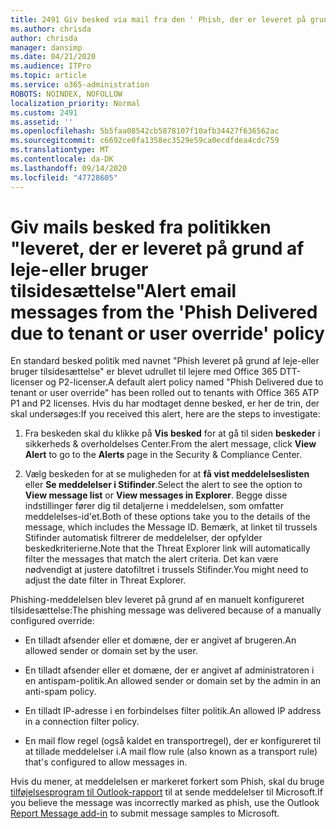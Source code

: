 ```yaml
---
title: 2491 Giv besked via mail fra den ' Phish, der er leveret på grund af politikken for lejer eller bruger tilsidesættelse "
ms.author: chrisda
author: chrisda
manager: dansimp
ms.date: 04/21/2020
ms.audience: ITPro
ms.topic: article
ms.service: o365-administration
ROBOTS: NOINDEX, NOFOLLOW
localization_priority: Normal
ms.custom: 2491
ms.assetid: ''
ms.openlocfilehash: 5b5faa08542cb5878107f10afb34427f636562ac
ms.sourcegitcommit: c6692ce0fa1358ec3529e59ca0ecdfdea4cdc759
ms.translationtype: MT
ms.contentlocale: da-DK
ms.lasthandoff: 09/14/2020
ms.locfileid: "47728605"
---
```

# <a name="alert-email-messages-from-the-phish-delivered-due-to-tenant-or-user-override-policy"></a><span data-ttu-id="92281-102">Giv mails besked fra politikken "leveret, der er leveret på grund af leje-eller bruger tilsidesættelse"</span><span class="sxs-lookup"><span data-stu-id="92281-102">Alert email messages from the 'Phish Delivered due to tenant or user override' policy</span></span>

<span data-ttu-id="92281-103">En standard besked politik med navnet "Phish leveret på grund af leje-eller bruger tilsidesættelse" er blevet udrullet til lejere med Office 365 DTT-licenser og P2-licenser.</span><span class="sxs-lookup"><span data-stu-id="92281-103">A default alert policy named "Phish Delivered due to tenant or user override" has been rolled out to tenants with Office 365 ATP P1 and P2 licenses.</span></span> <span data-ttu-id="92281-104">Hvis du har modtaget denne besked, er her de trin, der skal undersøges:</span><span class="sxs-lookup"><span data-stu-id="92281-104">If you received this alert, here are the steps to investigate:</span></span>

1. <span data-ttu-id="92281-105">Fra beskeden skal du klikke på **Vis besked** for at gå til siden **beskeder** i sikkerheds & overholdelses Center.</span><span class="sxs-lookup"><span data-stu-id="92281-105">From the alert message, click **View Alert** to go to the **Alerts** page in the Security & Compliance Center.</span></span>

2. <span data-ttu-id="92281-106">Vælg beskeden for at se muligheden for at **få vist meddelelseslisten** eller **Se meddelelser i Stifinder**.</span><span class="sxs-lookup"><span data-stu-id="92281-106">Select the alert to see the option to **View message list** or **View messages in Explorer**.</span></span> <span data-ttu-id="92281-107">Begge disse indstillinger fører dig til detaljerne i meddelelsen, som omfatter meddelelses-id'et.</span><span class="sxs-lookup"><span data-stu-id="92281-107">Both of these options take you to the details of the message, which includes the Message ID.</span></span> <span data-ttu-id="92281-108">Bemærk, at linket til trussels Stifinder automatisk filtrerer de meddelelser, der opfylder beskedkriterierne.</span><span class="sxs-lookup"><span data-stu-id="92281-108">Note that the Threat Explorer link will automatically filter the messages that match the alert criteria.</span></span> <span data-ttu-id="92281-109">Det kan være nødvendigt at justere datofiltret i trussels Stifinder.</span><span class="sxs-lookup"><span data-stu-id="92281-109">You might need to adjust the date filter in Threat Explorer.</span></span>

<span data-ttu-id="92281-110">Phishing-meddelelsen blev leveret på grund af en manuelt konfigureret tilsidesættelse:</span><span class="sxs-lookup"><span data-stu-id="92281-110">The phishing message was delivered because of a manually configured override:</span></span>

- <span data-ttu-id="92281-111">En tilladt afsender eller et domæne, der er angivet af brugeren.</span><span class="sxs-lookup"><span data-stu-id="92281-111">An allowed sender or domain set by the user.</span></span>

- <span data-ttu-id="92281-112">En tilladt afsender eller et domæne, der er angivet af administratoren i en antispam-politik.</span><span class="sxs-lookup"><span data-stu-id="92281-112">An allowed sender or domain set by the admin in an anti-spam policy.</span></span>

- <span data-ttu-id="92281-113">En tilladt IP-adresse i en forbindelses filter politik.</span><span class="sxs-lookup"><span data-stu-id="92281-113">An allowed IP address in a connection filter policy.</span></span>

- <span data-ttu-id="92281-114">En mail flow regel (også kaldet en transportregel), der er konfigureret til at tillade meddelelser i.</span><span class="sxs-lookup"><span data-stu-id="92281-114">A mail flow rule (also known as a transport rule) that's configured to allow messages in.</span></span>

<span data-ttu-id="92281-115">Hvis du mener, at meddelelsen er markeret forkert som Phish, skal du bruge [tilføjelsesprogram til Outlook-rapport](https://support.office.com/article/b5caa9f1-cdf3-4443-af8c-ff724ea719d2) til at sende meddelelser til Microsoft.</span><span class="sxs-lookup"><span data-stu-id="92281-115">If you believe the message was incorrectly marked as phish, use the Outlook [Report Message add-in](https://support.office.com/article/b5caa9f1-cdf3-4443-af8c-ff724ea719d2) to submit message samples to Microsoft.</span></span>

